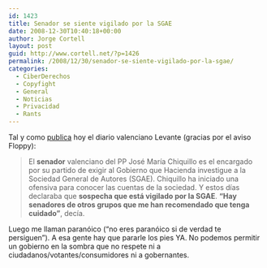 ```yaml
---
id: 1423
title: Senador se siente vigilado por la SGAE
date: 2008-12-30T10:40:18+00:00
author: Jorge Cortell
layout: post
guid: http://www.cortell.net/?p=1426
permalink: /2008/12/30/senador-se-siente-vigilado-por-la-sgae/
categories:
  - CiberDerechos
  - Copyfight
  - General
  - Noticias
  - Privacidad
  - Rants
---
```

Tal y como <a title="http://www.levante-emv.com/secciones/noticia.jsp?pRef=2008122900_19_536691__Comunitat-Valenciana-Chiquillo-siente-vigilado-SGAE" href="http://www.levante-emv.com/secciones/noticia.jsp?pRef=2008122900_19_536691__Comunitat-Valenciana-Chiquillo-siente-vigilado-SGAE" target="_blank">publica</a> hoy el diario valenciano Levante (gracias por el aviso Floppy):

> El **senador** valenciano del PP José María Chiquillo es el encargado por su partido de exigir al Gobierno que Hacienda investigue a la Sociedad General de Autores (SGAE). Chiquillo ha iniciado una ofensiva para conocer las cuentas de la sociedad. Y estos días declaraba que **sospecha que está vigilado por la SGAE**. **&#8220;Hay senadores de otros grupos que me han recomendado que tenga cuidado&#8221;**, decía.

Luego me llaman paranóico (&#8220;no eres paranóico si de verdad te persiguen&#8221;). A esa gente hay que pararle los pies YA. No podemos permitir un gobierno en la sombra que no respete ni a ciudadanos/votantes/consumidores ni a gobernantes.
